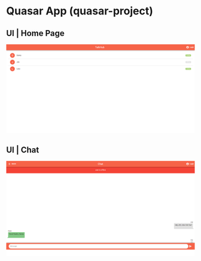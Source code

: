 # Quasar App (quasar-project)

## UI | Home Page

![Alt text](public/image.png)

## UI | Chat
![Alt text](public/image1.png)